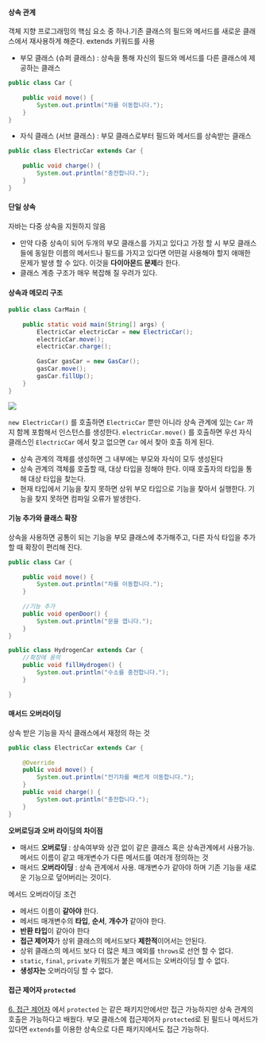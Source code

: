 #### 상속 관계
객체 지향 프로그래밍의 핵심 요소 중 하나.기존 클래스의 필드와 메서드를 새로운 클래스에서 재사용하게 해준다. extends 키워드를 사용
- 부모 클래스 (슈퍼 클래스) : 상속을 통해 자신의 필드와 메서드를 다른 클래스에 제공하는 클래스

```java
public class Car {  
  
    public void move() {  
        System.out.println("차를 이동합니다.");  
    }  
}
```

- 자식 클래스 (서브 클래스) : 부모 클래스로부터 필드와 메서드를 상속받는 클래스

```java
public class ElectricCar extends Car {  
  
    public void charge() {  
        System.out.println("충전합니다.");  
    }  
}
```

#### 단일 상속
자바는 다중 상속을 지원하지 않음
- 만약 다중 상속이 되어 두개의 부모 클래스를 가지고 있다고 가정 할 시 부모 클래스들에 동일한 이름의 메서드나 필드를 가지고 있다면 어떤걸 사용해야 할지 애매한 문제가 발생 할 수 있다. 이것을 **다이아몬드 문제**라 한다.
- 클래스 계층 구조가 매우 복잡해 질 우려가 있다.

#### 상속과 메모리 구조

```java
public class CarMain {  
  
    public static void main(String[] args) {  
        ElectricCar electricCar = new ElectricCar();  
        electricCar.move();  
        electricCar.charge();  
  
        GasCar gasCar = new GasCar();  
        gasCar.move();  
        gasCar.fillUp();  
    }  
}
```

![](https://imgur.com/yxALtcv.png)

`new ElectricCar()` 를 호출하면 `ElectricCar` 뿐만 아니라 상속 관계에 있는 `Car` 까지 함께 포함해서 인스턴스를 생성한다.
`electricCar.move()` 를 호출하면 우선 자식 클래스인 `ElectricCar` 에서 찾고 없으면 `Car` 에서 찾아 호출 하게 된다.

- 상속 관계의 객체를 생성하면 그 내부에는 부모와 자식이 모두 생성된다
- 상속 관계의 객체를 호출할 때, 대상 타입을 정해야 한다. 이때 호출자의 타입을 통해 대상 타입을 찾는다.
- 현재 타입에서 기능을 찾지 못하면 상위 부모 타입으로 기능을 찾아서 실행한다. 기능을 찾지 못하면 컴파일 오류가 발생한다.

#### 기능 추가와 클래스 확장
상속을 사용하면 공통이 되는 기능을 부모 클래스에 추가해주고, 다른 자식 타입을 추가할 때 확장이 편리해 진다.

```java
public class Car {  
  
    public void move() {  
        System.out.println("차를 이동합니다.");  
    }  
  
    //기능 추가  
    public void openDoor() {  
        System.out.println("문을 엽니다.");  
    }  
}
```

```java
public class HydrogenCar extends Car {  
	//확장에 용의
    public void fillHydrogen() {  
        System.out.println("수소를 충전합니다.");  
    }  
  
}
```

#### 매서드 오버라이딩
상속 받은 기능을 자식 클래스에서 재정의 하는 것
```java
public class ElectricCar extends Car {  
  
    @Override  
    public void move() {  
        System.out.println("전기차를 빠르게 이동합니다.");  
    }  
    public void charge() {  
        System.out.println("충전합니다.");  
    }  
}
```

**오버로딩과 오버 라이딩의 차이점**
- 매서드 **오버로딩** : 상속여부와 상관 없이 같은 클래스 혹은 상속관계에서 사용가능. 메서드 이름이 같고 매개변수가 다른 메서드를 여러개 정의하는 것
- 매서드 **오버라이딩** : 상속 관계에서 사용. 매개변수가 같아야 하며 기존 기능을 새로운 기능으로 덮어버리는 것이다.

메서드 오버라이딩 조건
- 메서드 이름이 **같아야** 한다.
- 메서드 매개변수의 **타입**, **순서**, **개수가** 같아야 한다.
- **반환 타입**이 같아야 한다
- **접근 제어자**가 상위 클래스의 메서드보다 **제한적**이어서는 안된다.
- 상위 클래스의 메서드 보다 더 많은 체크 예외를 ``throws``로 선언 할 수 없다.
- ``static``, ``final``, ``private`` 키워드가 붙은 메서드는 오버라이딩 할 수 없다.
- **생성자는** 오버라이딩 할 수 없다.

#### 접근 제어자 `protected`
[6. 접근 제어자](<6. 접근 제어자.md>) 에서 `protected` 는 같은 패키지안에서만 접근 가능하지만 상속 관계의 호출은 가능하다고 배웠다. 부모 클래스에 접근제어자 `protected`로 된 필드나 메서드가 있다면 `extends`를 이용한 상속으로 다른 패키지에서도 접근 가능하다.
